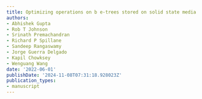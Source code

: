 ```yaml
---
title: Optimizing operations on b e-trees stored on solid state media
authors:
- Abhishek Gupta
- Rob T Johnson
- Srinath Premachandran
- Richard P Spillane
- Sandeep Rangaswamy
- Jorge Guerra Delgado
- Kapil Chowksey
- Wenguang Wang
date: '2022-06-01'
publishDate: '2024-11-08T07:31:18.928023Z'
publication_types:
- manuscript
---
```

